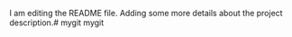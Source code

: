 I am editing the README file. Adding some more details
 about the project description.# mygit
mygit
